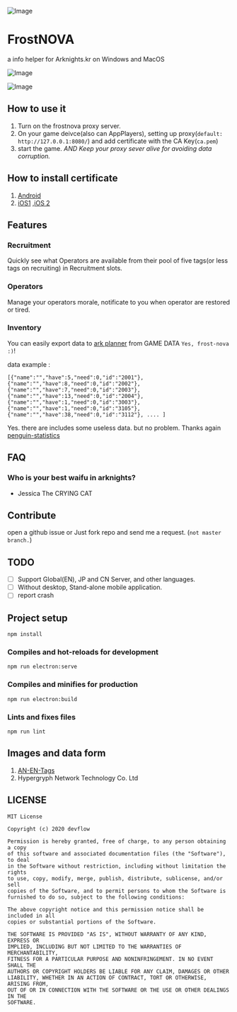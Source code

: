 ![Image](https://github.com/devflow/frost-nova/blob/master/public/icon.png)

# FrostNOVA
a info helper for Arknights.kr on Windows and MacOS

![Image](https://github.com/devflow/frost-nova/blob/master/gh-images/img1.jpg)

![Image](https://github.com/devflow/frost-nova/blob/master/gh-images/img2.png)

## How to use it
1. Turn on the frostnova proxy server.
2. On your game deivce(also can AppPlayers), setting up proxy(`default: http://127.0.0.1:8080/`) and add certificate with the CA Key(`ca.pem`)
3. start the game. *AND Keep your proxy sever alive for avoiding data corruption.*

## How to install certificate
1. [Android](https://support.google.com/pixelphone/answer/2844832)
2. [iOS1](https://help.clouduss.com/ws-knowledge-base/installing-an-ssl-certificate-on-i-os-13) ,[iOS 2](https://support.apple.com/en-us/HT204477)

## Features

### Recruitment
Quickly see what Operators are available from their pool of five tags(or less tags on recruiting) in Recruitment slots.

### Operators
Manage your operators morale, notificate to you when operator are restored or tired.

### Inventory
You can easily export data to [ark planner](https://penguin-stats.io/planner) from GAME DATA `Yes, frost-nova :)`!

data example :
```
[{"name":"","have":5,"need":0,"id":"2001"},{"name":"","have":8,"need":0,"id":"2002"},{"name":"","have":7,"need":0,"id":"2003"},{"name":"","have":13,"need":0,"id":"2004"},{"name":"","have":1,"need":0,"id":"3003"},{"name":"","have":1,"need":0,"id":"3105"},{"name":"","have":38,"need":0,"id":"3112"}, .... ]
```

Yes. there are includes some useless data. but no problem.
Thanks again [penguin-statistics](https://github.com/penguin-statistics)


## FAQ
### Who is your best waifu in arknights?
- Jessica The CRYING CAT

## Contribute
open a github issue or Just fork repo and send me a request. (`not master branch.`)

## TODO
- [ ] Support Global(EN), JP and CN Server, and other languages.
- [ ] Without desktop, Stand-alone mobile application.
- [ ] report crash

## Project setup
```
npm install
```

### Compiles and hot-reloads for development
```
npm run electron:serve
```

### Compiles and minifies for production
```
npm run electron:build
```

### Lints and fixes files
```
npm run lint
```

## Images and data form
1. [AN-EN-Tags](https://github.com/Aceship/AN-EN-Tags)
2. Hypergryph Network Technology Co. Ltd

## LICENSE
```
MIT License

Copyright (c) 2020 devflow

Permission is hereby granted, free of charge, to any person obtaining a copy
of this software and associated documentation files (the "Software"), to deal
in the Software without restriction, including without limitation the rights
to use, copy, modify, merge, publish, distribute, sublicense, and/or sell
copies of the Software, and to permit persons to whom the Software is
furnished to do so, subject to the following conditions:

The above copyright notice and this permission notice shall be included in all
copies or substantial portions of the Software.

THE SOFTWARE IS PROVIDED "AS IS", WITHOUT WARRANTY OF ANY KIND, EXPRESS OR
IMPLIED, INCLUDING BUT NOT LIMITED TO THE WARRANTIES OF MERCHANTABILITY,
FITNESS FOR A PARTICULAR PURPOSE AND NONINFRINGEMENT. IN NO EVENT SHALL THE
AUTHORS OR COPYRIGHT HOLDERS BE LIABLE FOR ANY CLAIM, DAMAGES OR OTHER
LIABILITY, WHETHER IN AN ACTION OF CONTRACT, TORT OR OTHERWISE, ARISING FROM,
OUT OF OR IN CONNECTION WITH THE SOFTWARE OR THE USE OR OTHER DEALINGS IN THE
SOFTWARE.
```
